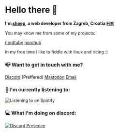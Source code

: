 # Hello there 👋

**I'm [sheep](https://sheepdev.xyz), a web developer from Zagreb, Croatia 🇭🇷**

You may know me from some of my projects:

[nordtube](https://github.com/sheeepdev/nordtube)
[nordhub](https://github.com/sheeepdev/nordhub)

In my free time I like to fiddle with linux and ricing :)

### 📪 Want to get in touch with me?
[Discord](https://discord.com/users/429303151598895106) (Preffered)
[Mastodon](https://fosstodon.org/@sheepdev)
[Email](mailto:hi@sheepdev.xyz)

### 🎵 I'm currently listening to:  
![Listening to on Spotify](https://spotify-github-profile.vercel.app/api/view?uid=beziuiy1zq1p73q3dofba1x3v&cover_image=true&theme=default)

### 💻 What I'm doing on discord:
[![Discord Presence](https://lanyard-profile-readme.vercel.app/api/429303151598895106)](https://discord.com/users/429303151598895106)
